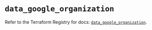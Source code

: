 # `data_google_organization`

Refer to the Terraform Registry for docs: [`data_google_organization`](https://registry.terraform.io/providers/hashicorp/google/5.13.0/docs/data-sources/organization).
